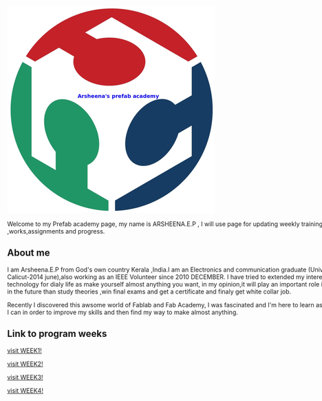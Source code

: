<div style ="width:800px;">


![](img/logo1.png)


Welcome to my Prefab academy page, my name is ARSHEENA.E.P , I will use page for updating weekly training ,works,assignments and progress.

## About me

I am Arsheena.E.P from God's own country Kerala ,India.I am an Electronics and communication graduate (University of Calicut-2014 june),also working as an IEEE Volunteer since 2010 DECEMBER. I have tried to extended my interest in use technology for dialy life as make yourself almost anything you want, in my opinion,it will play an important role in our life in the future than study theories ,win final exams and get a certificate and finaly get white collar job.

Recently I discovered this awsome world of Fablab and Fab Academy, I was fascinated and I'm here to learn as much as I can in order to improve my skills and then find my way to make almost anything.



## Link to program weeks

[visit WEEK1!](week1.html)

[visit WEEK2!](week2.html)

[visit WEEK3!](week3.html)

[visit WEEK4!](week4.html)



</div>
